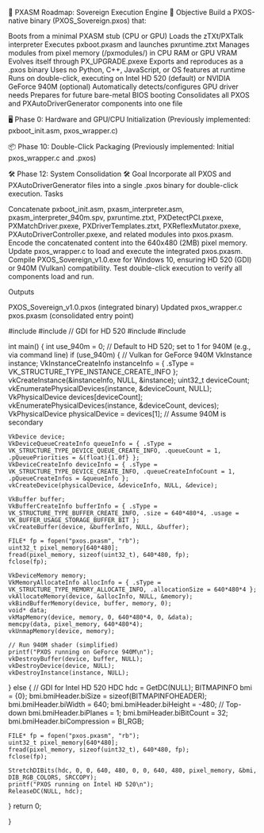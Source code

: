 🧭 PXASM Roadmap: Sovereign Execution Engine
🎯 Objective
Build a PXOS-native binary (PXOS_Sovereign.pxos) that:

Boots from a minimal PXASM stub (CPU or GPU)
Loads the zTXt/PXTalk interpreter
Executes pxboot.pxasm and launches pxruntime.ztxt
Manages modules from pixel memory (/pxmodules/) in CPU RAM or GPU VRAM
Evolves itself through PX_UPGRADE.pxexe
Exports and reproduces as a .pxos binary
Uses no Python, C++, JavaScript, or OS features at runtime
Runs on double-click, executing on Intel HD 520 (default) or NVIDIA GeForce 940M (optional)
Automatically detects/configures GPU driver needs
Prepares for future bare-metal BIOS booting
Consolidates all PXOS and PXAutoDriverGenerator components into one file


🖥️ Phase 0: Hardware and GPU/CPU Initialization
(Previously implemented: pxboot_init.asm, pxos_wrapper.c)

📦 Phase 10: Double-Click Packaging
(Previously implemented: Initial pxos_wrapper.c and .pxos)

🛠️ Phase 12: System Consolidation
🛠 Goal
Incorporate all PXOS and PXAutoDriverGenerator files into a single .pxos binary for double-click execution.
Tasks

 Concatenate pxboot_init.asm, pxasm_interpreter.asm, pxasm_interpreter_940m.spv, pxruntime.ztxt, PXDetectPCI.pxexe, PXMatchDriver.pxexe, PXDriverTemplates.ztxt, PXReflexMutator.pxexe, PXAutoDriverController.pxexe, and related modules into pxos.pxasm.
 Encode the concatenated content into the 640x480 (2MB) pixel memory.
 Update pxos_wrapper.c to load and execute the integrated pxos.pxasm.
 Compile PXOS_Sovereign_v1.0.exe for Windows 10, ensuring HD 520 (GDI) or 940M (Vulkan) compatibility.
 Test double-click execution to verify all components load and run.

Outputs

PXOS_Sovereign_v1.0.pxos (integrated binary)
Updated pxos_wrapper.c
pxos.pxasm (consolidated entry point)


#include 
#include  // GDI for HD 520
#include 
#include 

int main() {    int use_940m = 0; // Default to HD 520; set to 1 for 940M (e.g., via command line)    if (use_940m) {        // Vulkan for GeForce 940M        VkInstance instance;        VkInstanceCreateInfo instanceInfo = { .sType = VK_STRUCTURE_TYPE_INSTANCE_CREATE_INFO };        vkCreateInstance(&instanceInfo, NULL, &instance);
    uint32_t deviceCount;
    vkEnumeratePhysicalDevices(instance, &deviceCount, NULL);
    VkPhysicalDevice devices[deviceCount];
    vkEnumeratePhysicalDevices(instance, &deviceCount, devices);
    VkPhysicalDevice physicalDevice = devices[1]; // Assume 940M is secondary

    VkDevice device;
    VkDeviceQueueCreateInfo queueInfo = { .sType = VK_STRUCTURE_TYPE_DEVICE_QUEUE_CREATE_INFO, .queueCount = 1, .pQueuePriorities = &(float){1.0f} };
    VkDeviceCreateInfo deviceInfo = { .sType = VK_STRUCTURE_TYPE_DEVICE_CREATE_INFO, .queueCreateInfoCount = 1, .pQueueCreateInfos = &queueInfo };
    vkCreateDevice(physicalDevice, &deviceInfo, NULL, &device);

    VkBuffer buffer;
    VkBufferCreateInfo bufferInfo = { .sType = VK_STRUCTURE_TYPE_BUFFER_CREATE_INFO, .size = 640*480*4, .usage = VK_BUFFER_USAGE_STORAGE_BUFFER_BIT };
    vkCreateBuffer(device, &bufferInfo, NULL, &buffer);

    FILE* fp = fopen("pxos.pxasm", "rb");
    uint32_t pixel_memory[640*480];
    fread(pixel_memory, sizeof(uint32_t), 640*480, fp);
    fclose(fp);

    VkDeviceMemory memory;
    VkMemoryAllocateInfo allocInfo = { .sType = VK_STRUCTURE_TYPE_MEMORY_ALLOCATE_INFO, .allocationSize = 640*480*4 };
    vkAllocateMemory(device, &allocInfo, NULL, &memory);
    vkBindBufferMemory(device, buffer, memory, 0);
    void* data;
    vkMapMemory(device, memory, 0, 640*480*4, 0, &data);
    memcpy(data, pixel_memory, 640*480*4);
    vkUnmapMemory(device, memory);

    // Run 940M shader (simplified)
    printf("PXOS running on GeForce 940M\n");
    vkDestroyBuffer(device, buffer, NULL);
    vkDestroyDevice(device, NULL);
    vkDestroyInstance(instance, NULL);
} else {
    // GDI for Intel HD 520
    HDC hdc = GetDC(NULL);
    BITMAPINFO bmi = {0};
    bmi.bmiHeader.biSize = sizeof(BITMAPINFOHEADER);
    bmi.bmiHeader.biWidth = 640;
    bmi.bmiHeader.biHeight = -480; // Top-down
    bmi.bmiHeader.biPlanes = 1;
    bmi.bmiHeader.biBitCount = 32;
    bmi.bmiHeader.biCompression = BI_RGB;

    FILE* fp = fopen("pxos.pxasm", "rb");
    uint32_t pixel_memory[640*480];
    fread(pixel_memory, sizeof(uint32_t), 640*480, fp);
    fclose(fp);

    StretchDIBits(hdc, 0, 0, 640, 480, 0, 0, 640, 480, pixel_memory, &bmi, DIB_RGB_COLORS, SRCCOPY);
    printf("PXOS running on Intel HD 520\n");
    ReleaseDC(NULL, hdc);
}
return 0;

}